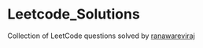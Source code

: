 # Leetcode_Solutions
Collection of LeetCode questions solved by [ranawareviraj](https://github.com/ranawareviraj)
